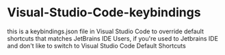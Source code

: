 # Visual-Studio-Code-keybindings
this is a keybindings.json file in Visual Studio Code to override default shortcuts that matches JetBrains IDE Users, if you're used to Jetbrains IDE and don't like to switch to Visual Studio Code Default Shortcuts
